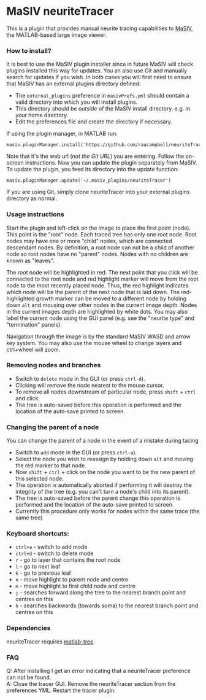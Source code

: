 
# MaSIV neuriteTracer
This is a plugin that provides manual neurite tracing capabilities to [MaSIV](https://github.com/alexanderbrown/masiv), the MATLAB-based large image viewer.  


### How to install?
It is best to use the MaSIV plugin installer since in future MaSIV will check plugins installed this way for updates.
You an also use Git and manually search for updates if you wish. 
In both cases you will first need to ensure that MaSIV has an external plugins directory defined:

* The ``external_plugins`` preference in ``masivPrefs.yml`` should contain a valid directory into which you will install plugins. 
* This directory should be *outside* of the MaSIV install directory. e.g. in your home directory. 
* Edit the preferences file and create the directory if necessary. 

If using the plugin manager, in MATLAB run:

```
masiv.pluginManager.install('https://github.com/raacampbell/neuriteTracer')
```

Note that it's the web url (*not the Git URL*) you are entering. 
Follow the on-screen instructions. 
Now you can update the plugin separately from MaSIV. 
To update the plugin, you feed its directory into the update function:

```
masiv.pluginManager.update('~/.masiv_plugins/neuriteTracer')
```

If you are using Git, simply clone neuriteTracer into your external plugins directory as normal. 



### Usage instructions
Start the plugin and left-click on the image to place the first point (node). 
This point is the "root" node. 
Each traced tree has only one root node.
Root nodes may have one or more "child" nodes, which are connected descendant nodes. 
By definition, a root node can not be a child of another node so root nodes have no "parent" nodes. 
Nodes with no children are known as "leaves".

The root node will be highlighted in red. 
The next point that you click will be connected to the root node and red highlight marker will move from the root node to the most recently placed node. 
Thus, the red highlight indicates which node will be the parent of the next node that is laid down. 
The red-highlighted growth marker can be moved to a different node by holding down `alt` and mousing over other nodes in the current image depth. 
Nodes in the current images depth are highlighted by white dots. 
You may also label the current node using the GUI panel (e.g. see the "neurite type" and "termination" panels).

Navigation through the image is by the standard MaSIV WASD and arrow key system. 
You may also use the mouse wheel to change layers and ctrl+wheel will zoom.


### Removing nodes and branches
* Switch to `delete` mode in the GUI (or press `ctrl-d`).
* Clicking will remove the node nearest to the mouse cursor.
* To remove all nodes downstream of particular node, press `shift` + `ctrl` and click.
* The tree is auto-saved before this operation is performed and the location of the auto-save printed to screen. 


### Changing the parent of a node
You can change the parent of a node in the event of a mistake during tacing
* Switch to `add` mode in the GUI (or press `ctrl-a`).
* Select the node you wish to reassign by holding down `alt` and moving the red marker to that node.
* Now `shift` + `ctrl` + click on the node you want to be the new parent of this selected node.
* The operation is automatically aborted if performing it will destroy the integrity of the tree 
   (e.g. you can't turn a node's child into its parent).
* The tree is auto-saved before the parent change this operation is performed and the location of the auto-save printed to screen. 
* Currently this procedure only works for nodes within the same trace (the same tree)


### Keyboard shortcuts:
* `ctrl+a` - switch to add mode
* `ctrl+d` - switch to delete mode
* `r`      - go to layer that contains the root node
* `l`      - go to next leaf
* `k`      - go to previous leaf
* `n`      - move highlight to parent node and centre
* `m`      - move highlight to first child node and centre
* `j`      - searches forward along the tree to the nearest branch point and centres on this
* `h`      - searches backwards (towards soma) to the nearest branch point and centres on this


### Dependencies
neuriteTracer requires [matlab-tree](https://github.com/raacampbell/matlab-tree.git). 

### FAQ
Q: After installing I get an error indicating that a neuriteTracer preference can not be found. 
<br >
A: Close the tracer GUI. Remove the neuriteTracer section from the preferences YML. Restart the tracer plugin. 
